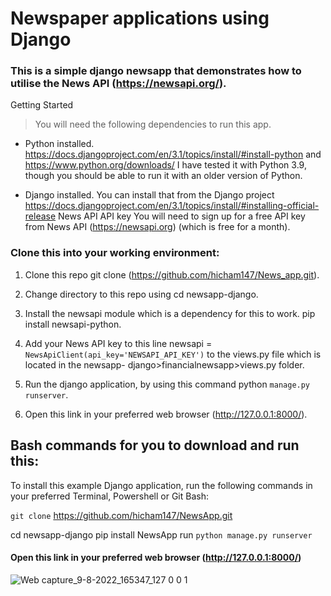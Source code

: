 # Newspaper applications using Django 
### This is a simple django newsapp that demonstrates how to utilise the News API (https://newsapi.org/).

Getting Started
> You will need the following dependencies to run this app.

 - Python installed. https://docs.djangoproject.com/en/3.1/topics/install/#install-python and https://www.python.org/downloads/ I have tested it with Python 3.9, though you should be able to run it with an older version of Python.

 - Django installed. You can install that from the Django project https://docs.djangoproject.com/en/3.1/topics/install/#installing-official-release
News API API key You will need to sign up for a free API key from News API (https://newsapi.org) (which is free for a month).

### Clone this into your working environment:
1. Clone this repo git clone (https://github.com/hicham147/News_app.git).

2. Change directory to this repo using cd newsapp-django.

3. Install the newsapi module which is a dependency for this to work. pip install newsapi-python.

4. Add your News API key to this line newsapi = `NewsApiClient(api_key='NEWSAPI_API_KEY')` to the views.py file which is located in the newsapp- django>financialnewsapp>views.py folder.

5. Run the django application, by using this command python `manage.py runserver`.

6. Open this link in your preferred web browser (http://127.0.0.1:8000/).

## Bash commands for you to download and run this:
To install this example Django application, run the following commands in your preferred Terminal, Powershell or Git Bash:


`git clone` https://github.com/hicham147/NewsApp.git


cd newsapp-django
pip install NewsApp
run `python manage.py runserver`

#### Open this link in your preferred web browser (http://127.0.0.1:8000/)

![Web capture_9-8-2022_165347_127 0 0 1](https://user-images.githubusercontent.com/100999539/183682486-3ebc6ca1-0beb-4b42-a656-aecfaec3e862.jpeg)

